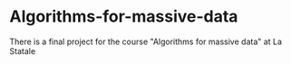 # Algorithms-for-massive-data
There is a final project for the course "Algorithms for massive data" at La Statale


